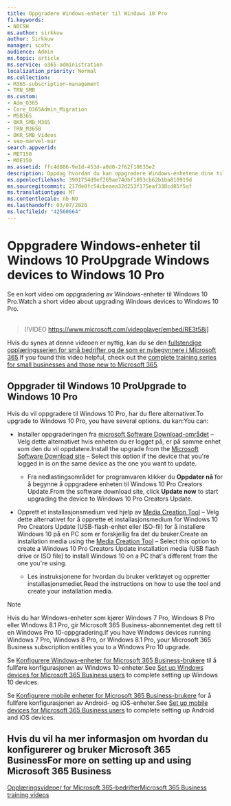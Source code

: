 ```yaml
---
title: Oppgradere Windows-enheter til Windows 10 Pro
f1.keywords:
- NOCSH
ms.author: sirkkuw
author: Sirkkuw
manager: scotv
audience: Admin
ms.topic: article
ms.service: o365-administration
localization_priority: Normal
ms.collection:
- M365-subscription-management
- TRN_SMB
ms.custom:
- Adm_O365
- Core_O365Admin_Migration
- MSB365
- OKR_SMB_M365
- TRN_M365B
- OKR_SMB_Videos
- seo-marvel-mar
search.appverid:
- MET150
- MOE150
ms.assetid: ffc4d886-9e1d-453d-a0d0-2f62f18635e2
description: Oppdag hvordan du kan oppgradere Windows-enhetene dine til Windows 10 Pro for å bruke mer avanserte sikkerhets- og bedriftsnettverksfunksjoner.
ms.openlocfilehash: 3901754d9ef269ae74dbf1893cb62b1ba810919d
ms.sourcegitcommit: 217de0fc54cbeaea32d253f175eaf338cd85f5af
ms.translationtype: MT
ms.contentlocale: nb-NO
ms.lasthandoff: 03/07/2020
ms.locfileid: "42560664"
---
```

# <a name="upgrade-windows-devices-to-windows-10-pro"></a><span data-ttu-id="29dbd-103">Oppgradere Windows-enheter til Windows 10 Pro</span><span class="sxs-lookup"><span data-stu-id="29dbd-103">Upgrade Windows devices to Windows 10 Pro</span></span>

<span data-ttu-id="29dbd-104">Se en kort video om oppgradering av Windows-enheter til Windows 10 Pro.</span><span class="sxs-lookup"><span data-stu-id="29dbd-104">Watch a short video about upgrading Windows devices to Windows 10 Pro.</span></span><br><br>

> [!VIDEO https://www.microsoft.com/videoplayer/embed/RE3t58j] 

<span data-ttu-id="29dbd-105">Hvis du synes at denne videoen er nyttig, kan du se den [fullstendige opplæringsserien for små bedrifter og de som er nybegynnere i Microsoft 365](https://support.office.com/article/6ab4bbcd-79cf-4000-a0bd-d42ce4d12816).</span><span class="sxs-lookup"><span data-stu-id="29dbd-105">If you found this video helpful, check out the [complete training series for small businesses and those new to Microsoft 365](https://support.office.com/article/6ab4bbcd-79cf-4000-a0bd-d42ce4d12816).</span></span>

## <a name="upgrade-to-windows-10-pro"></a><span data-ttu-id="29dbd-106">Oppgrader til Windows 10 Pro</span><span class="sxs-lookup"><span data-stu-id="29dbd-106">Upgrade to Windows 10 Pro</span></span>
  
<span data-ttu-id="29dbd-107">Hvis du vil oppgradere til Windows 10 Pro, har du flere alternativer.</span><span class="sxs-lookup"><span data-stu-id="29dbd-107">To upgrade to Windows 10 Pro, you have several options.</span></span> <span data-ttu-id="29dbd-108">du kan:</span><span class="sxs-lookup"><span data-stu-id="29dbd-108">You can:</span></span>
    
- <span data-ttu-id="29dbd-109">Installer oppgraderingen fra [microsoft Software Download-området](https://go.microsoft.com/fwlink/?LinkID=836951 ) &ndash; Velg dette alternativet hvis enheten du er logget på, er på samme enhet som den du vil oppdatere.</span><span class="sxs-lookup"><span data-stu-id="29dbd-109">Install the upgrade from the [Microsoft Software Download site](https://go.microsoft.com/fwlink/?LinkID=836951 ) &ndash; Select this option if the device that you're logged in is on the same device as the one you want to update.</span></span> 

    - <span data-ttu-id="29dbd-110">Fra nedlastingsområdet for programvaren klikker du **Oppdater nå** for å begynne å oppgradere enheten til Windows 10 Pro Creators Update.</span><span class="sxs-lookup"><span data-stu-id="29dbd-110">From the software download site, click **Update now** to start upgrading the device to Windows 10 Pro Creators Update.</span></span> 
    
- <span data-ttu-id="29dbd-111">Opprett et installasjonsmedium ved hjelp av [Media Creation Tool](https://go.microsoft.com/fwlink/?LinkID=836960) &ndash; Velg dette alternativet for å opprette et installasjonsmedium for Windows 10 Pro Creators Update (USB-flash-enhet eller ISO-fil) for å installere Windows 10 på en PC som er forskjellig fra det du bruker.</span><span class="sxs-lookup"><span data-stu-id="29dbd-111">Create an installation media using the [Media Creation Tool](https://go.microsoft.com/fwlink/?LinkID=836960) &ndash; Select this option to create a Windows 10 Pro Creators Update installation media (USB flash drive or ISO file) to install Windows 10 on a PC that's different from the one you're using.</span></span>

    - <span data-ttu-id="29dbd-112">Les instruksjonene for hvordan du bruker verktøyet og oppretter installasjonsmediet.</span><span class="sxs-lookup"><span data-stu-id="29dbd-112">Read the instructions on how to use the tool and create your installation media.</span></span> 

> [!NOTE]
> <span data-ttu-id="29dbd-113">Hvis du har Windows-enheter som kjører Windows 7 Pro, Windows 8 Pro eller Windows 8.1 Pro, gir Microsoft 365 Business-abonnementet deg rett til en Windows Pro 10-oppgradering.</span><span class="sxs-lookup"><span data-stu-id="29dbd-113">If you have Windows devices running Windows 7 Pro, Windows 8 Pro, or Windows 8.1 Pro, your Microsoft 365 Business subscription entitles you to a Windows Pro 10 upgrade.</span></span>
    
<span data-ttu-id="29dbd-114">Se [Konfigurere Windows-enheter for Microsoft 365 Business-brukere](set-up-windows-devices.md) til å fullføre konfigurasjonen av Windows 10-enheter.</span><span class="sxs-lookup"><span data-stu-id="29dbd-114">See [Set up Windows devices for Microsoft 365 Business users](set-up-windows-devices.md) to complete setting up Windows 10 devices.</span></span> 
  
<span data-ttu-id="29dbd-115">Se [Konfigurere mobile enheter for Microsoft 365 Business-brukere](set-up-mobile-devices.md) for å fullføre konfigurasjonen av Android- og iOS-enheter.</span><span class="sxs-lookup"><span data-stu-id="29dbd-115">See [Set up mobile devices for Microsoft 365 Business users](set-up-mobile-devices.md) to complete setting up Android and iOS devices.</span></span> 
  
## <a name="for-more-on-setting-up-and-using-microsoft-365-business"></a><span data-ttu-id="29dbd-116">Hvis du vil ha mer informasjon om hvordan du konfigurerer og bruker Microsoft 365 Business</span><span class="sxs-lookup"><span data-stu-id="29dbd-116">For more on setting up and using Microsoft 365 Business</span></span>

[<span data-ttu-id="29dbd-117">Opplæringsvideoer for Microsoft 365-bedrifter</span><span class="sxs-lookup"><span data-stu-id="29dbd-117">Microsoft 365 Business training videos</span></span>](https://support.office.com/article/6ab4bbcd-79cf-4000-a0bd-d42ce4d12816)
